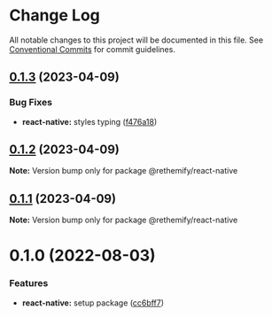 # Change Log

All notable changes to this project will be documented in this file.
See [Conventional Commits](https://conventionalcommits.org) for commit guidelines.

## [0.1.3](https://github.com/aliexme/rethemify/compare/@rethemify/react-native@0.1.2...@rethemify/react-native@0.1.3) (2023-04-09)

### Bug Fixes

- **react-native:** styles typing ([f476a18](https://github.com/aliexme/rethemify/commit/f476a18af0cd73fc66a18f31394b958428918098))

## [0.1.2](https://github.com/aliexme/rethemify/compare/@rethemify/react-native@0.1.1...@rethemify/react-native@0.1.2) (2023-04-09)

**Note:** Version bump only for package @rethemify/react-native

## [0.1.1](https://github.com/aliexme/rethemify/compare/@rethemify/react-native@0.1.0...@rethemify/react-native@0.1.1) (2023-04-09)

**Note:** Version bump only for package @rethemify/react-native

# 0.1.0 (2022-08-03)

### Features

- **react-native:** setup package ([cc6bff7](https://github.com/aliexme/rethemify/commit/cc6bff741bb44f926655e943a4d2fc03fe7cc2a9))
